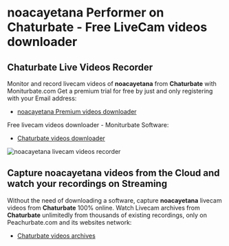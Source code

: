# noacayetana Performer on Chaturbate - Free LiveCam videos downloader

## Chaturbate Live Videos Recorder

Monitor and record livecam videos of **noacayetana** from **Chaturbate** with Moniturbate.com
Get a premium trial for free by just and only registering with your Email address:
* [noacayetana Premium videos downloader](https://moniturbate.com/request-demo-licence-key.html)

Free livecam videos downloader - Moniturbate Software:
* [Chaturbate videos downloader](https://moniturbate.com/moniturbate-download-software.html)

![noacayetana livecam videos recorder](https://peachurnet.com/templates/moniturbate-software.png)


## Capture noacayetana videos from the Cloud and watch your recordings on Streaming

Without the need of downloading a software, capture **noacayetana** livecam videos from **Chaturbate** 100% online.
Watch Livecam archives from **Chaturbate** unlimitedly from thousands of existing recordings, only on Peachurbate.com and its websites network:
* [Chaturbate videos archives](https://peachurnet.com/)